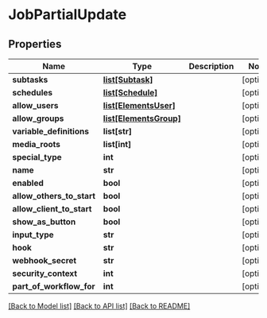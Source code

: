 # JobPartialUpdate

## Properties

Name | Type | Description | Notes
------------ | ------------- | ------------- | -------------
**subtasks** | [**list[Subtask]**](Subtask.md) |  | [optional] 
**schedules** | [**list[Schedule]**](Schedule.md) |  | [optional] 
**allow_users** | [**list[ElementsUser]**](ElementsUser.md) |  | [optional] 
**allow_groups** | [**list[ElementsGroup]**](ElementsGroup.md) |  | [optional] 
**variable_definitions** | **list[str]** |  | [optional] 
**media_roots** | **list[int]** |  | [optional] 
**special_type** | **int** |  | [optional] 
**name** | **str** |  | [optional] 
**enabled** | **bool** |  | [optional] 
**allow_others_to_start** | **bool** |  | [optional] 
**allow_client_to_start** | **bool** |  | [optional] 
**show_as_button** | **bool** |  | [optional] 
**input_type** | **str** |  | [optional] 
**hook** | **str** |  | [optional] 
**webhook_secret** | **str** |  | [optional] 
**security_context** | **int** |  | [optional] 
**part_of_workflow_for** | **int** |  | [optional] 

[[Back to Model list]](../#documentation-for-models) [[Back to API list]](../#documentation-for-api-endpoints) [[Back to README]](../)


